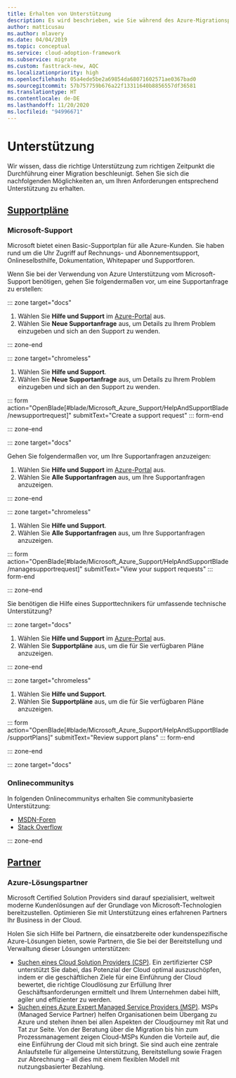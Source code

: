 ```yaml
---
title: Erhalten von Unterstützung
description: Es wird beschrieben, wie Sie während des Azure-Migrationsprozesses Hilfe erhalten. Mit der richtigen Unterstützung können Sie Ihren Migrationsprozess beschleunigen.
author: matticusau
ms.author: mlavery
ms.date: 04/04/2019
ms.topic: conceptual
ms.service: cloud-adoption-framework
ms.subservice: migrate
ms.custom: fasttrack-new, AQC
ms.localizationpriority: high
ms.openlocfilehash: 05a4ede5be2a69854da68071602571ae0367bad0
ms.sourcegitcommit: 57b757759b676a22f13311640b8856557df36581
ms.translationtype: HT
ms.contentlocale: de-DE
ms.lasthandoff: 11/20/2020
ms.locfileid: "94996671"
---
```

<!-- cSpell:ignore MSPs -->

# <a name="get-assistance"></a>Unterstützung

Wir wissen, dass die richtige Unterstützung zum richtigen Zeitpunkt die Durchführung einer Migration beschleunigt. Sehen Sie sich die nachfolgenden Möglichkeiten an, um Ihren Anforderungen entsprechend Unterstützung zu erhalten.

## <a name="support-plans"></a>[Supportpläne](#tab/SupportPlans)

### <a name="microsoft-support"></a>Microsoft-Support

Microsoft bietet einen Basic-Supportplan für alle Azure-Kunden. Sie haben rund um die Uhr Zugriff auf Rechnungs- und Abonnementsupport, Onlineselbsthilfe, Dokumentation, Whitepaper und Supportforen.

Wenn Sie bei der Verwendung von Azure Unterstützung vom Microsoft-Support benötigen, gehen Sie folgendermaßen vor, um eine Supportanfrage zu erstellen:

::: zone target="docs"

1. Wählen Sie **Hilfe und Support** im [Azure-Portal](https://portal.azure.com) aus.
1. Wählen Sie **Neue Supportanfrage** aus, um Details zu Ihrem Problem einzugeben und sich an den Support zu wenden.

::: zone-end

::: zone target="chromeless"

1. Wählen Sie **Hilfe und Support**.
1. Wählen Sie **Neue Supportanfrage** aus, um Details zu Ihrem Problem einzugeben und sich an den Support zu wenden.

::: form action="OpenBlade[#blade/Microsoft_Azure_Support/HelpAndSupportBlade/newsupportrequest]" submitText="Create a support request" ::: form-end

::: zone-end

::: zone target="docs"

Gehen Sie folgendermaßen vor, um Ihre Supportanfragen anzuzeigen:

1. Wählen Sie **Hilfe und Support** im [Azure-Portal](https://portal.azure.com) aus.
1. Wählen Sie **Alle Supportanfragen** aus, um Ihre Supportanfragen anzuzeigen.

::: zone-end

::: zone target="chromeless"

1. Wählen Sie **Hilfe und Support**.
1. Wählen Sie **Alle Supportanfragen** aus, um Ihre Supportanfragen anzuzeigen.

::: form action="OpenBlade[#blade/Microsoft_Azure_Support/HelpAndSupportBlade/managesupportrequest]" submitText="View your support requests" ::: form-end

::: zone-end

Sie benötigen die Hilfe eines Supporttechnikers für umfassende technische Unterstützung?

::: zone target="docs"

1. Wählen Sie **Hilfe und Support** im [Azure-Portal](https://portal.azure.com) aus.
1. Wählen Sie **Supportpläne** aus, um die für Sie verfügbaren Pläne anzuzeigen.

::: zone-end

::: zone target="chromeless"

1. Wählen Sie **Hilfe und Support**.
1. Wählen Sie **Supportpläne** aus, um die für Sie verfügbaren Pläne anzuzeigen.

::: form action="OpenBlade[#blade/Microsoft_Azure_Support/HelpAndSupportBlade/supportPlans]" submitText="Review support plans" ::: form-end

::: zone-end

::: zone target="docs"

### <a name="online-communities"></a>Onlinecommunitys

In folgenden Onlinecommunitys erhalten Sie communitybasierte Unterstützung:

- [MSDN-Foren](https://social.msdn.microsoft.com/Forums/home?forum=windowsazureplatform%2Cazuremarketplace%2Cwindowsazureplatformctp)
- [Stack Overflow](https://stackoverflow.com/questions/tagged/azure)

::: zone-end

## <a name="partners"></a>[Partner](#tab/Partners)

### <a name="azure-solutions-partner"></a>Azure-Lösungspartner

Microsoft Certified Solution Providers sind darauf spezialisiert, weltweit moderne Kundenlösungen auf der Grundlage von Microsoft-Technologien bereitzustellen. Optimieren Sie mit Unterstützung eines erfahrenen Partners Ihr Business in der Cloud.

Holen Sie sich Hilfe bei Partnern, die einsatzbereite oder kundenspezifische Azure-Lösungen bieten, sowie Partnern, die Sie bei der Bereitstellung und Verwaltung dieser Lösungen unterstützen:

- [Suchen eines Cloud Solution Providers (CSP)](https://www.microsoft.com/solution-providers/home). Ein zertifizierter CSP unterstützt Sie dabei, das Potenzial der Cloud optimal auszuschöpfen, indem er die geschäftlichen Ziele für eine Einführung der Cloud bewertet, die richtige Cloudlösung zur Erfüllung Ihrer Geschäftsanforderungen ermittelt und Ihrem Unternehmen dabei hilft, agiler und effizienter zu werden.
- [Suchen eines Azure Expert Managed Service Providers (MSP)](https://www.microsoft.com/azure/partners/azureexpertmsp?filters=all). MSPs (Managed Service Partner) helfen Organisationen beim Übergang zu Azure und stehen ihnen bei allen Aspekten der Cloudjourney mit Rat und Tat zur Seite. Von der Beratung über die Migration bis hin zum Prozessmanagement zeigen Cloud-MSPs Kunden die Vorteile auf, die eine Einführung der Cloud mit sich bringt. Sie sind auch eine zentrale Anlaufstelle für allgemeine Unterstützung, Bereitstellung sowie Fragen zur Abrechnung – all dies mit einem flexiblen Modell mit nutzungsbasierter Bezahlung.
